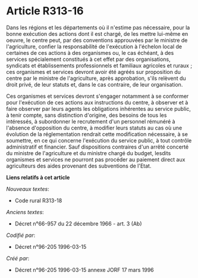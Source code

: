 # Article R313-16

Dans les régions et les départements où il n'estime pas nécessaire, pour la bonne exécution des actions dont il est chargé,
de les mettre lui-même en oeuvre, le centre peut, par des conventions approuvées par le ministre de l'agriculture, confier la
responsabilité de l'exécution à l'échelon local de certaines de ces actions à des organismes ou, le cas échéant, à des
services spécialement constitués à cet effet par des organisations, syndicats et établissements professionnels et familiaux
agricoles et ruraux ; ces organismes et services devront avoir été agréés sur proposition du centre par le ministre de
l'agriculture, après approbation, s'ils relèvent du droit privé, de leur statuts et, dans le cas contraire, de leur
organisation.

Ces organismes et services devront s'engager notamment à se conformer pour l'exécution de ces actions aux instructions du
centre, à observer et à faire observer par leurs agents les obligations inhérentes au service public, à tenir compte, sans
distinction d'origine, des besoins de tous les intéressés, à subordonner le recrutement d'un personnel rémunéré à l'absence
d'opposition du centre, à modifier leurs statuts au cas où une évolution de la réglementation rendrait cette modification
nécessaire, à se soumettre, en ce qui concerne l'exécution du service public, à tout contrôle administratif et financier.
Sauf dispositions contraires d'un arrêté concerté du ministre de l'agriculture et du ministre chargé du budget, lesdits
organismes et services ne pourront pas procéder au paiement direct aux agriculteurs des aides provenant des subventions de
l'Etat.

**Liens relatifs à cet article**

_Nouveaux textes_:

  - Code rural R313-18

_Anciens textes_:

  - Décret n°66-957 du 22 décembre 1966 - art. 3 (Ab)

_Codifié par_:

  - Décret n°96-205 1996-03-15

_Créé par_:

  - Décret n°96-205 1996-03-15 annexe JORF 17 mars 1996

